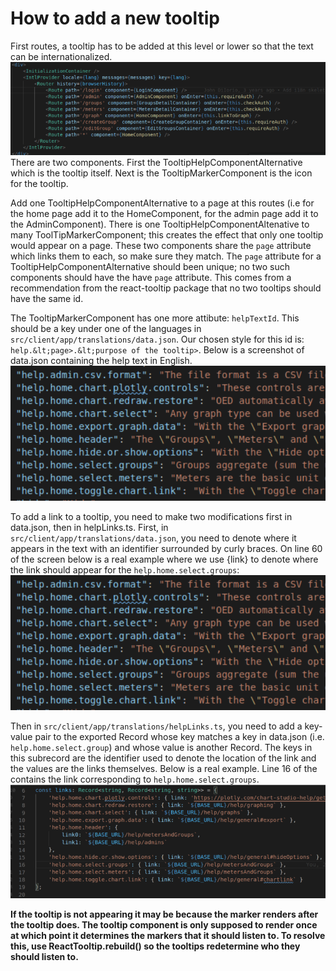 # How to add a new tooltip

First routes, a tooltip has to be added at this level or lower so that the text can be internationalized.
![InitializationContainer.png](InitializationContainer.png)
There are two components. First the TooltipHelpComponentAlternative which is the tooltip itself. Next is the TooltipMarkerComponent is the icon for the tooltip.

Add one TooltipHelpComponentAlternative to a page at this routes (i.e for the home page add it to the HomeComponent, for the admin page add it to the AdminComponent). There is one TooltipHelpComponentAltenative to many ToolTipMarkerComponent; this creates the effect that only one tooltip would appear on a page. These two components share the `page` attribute which links them to each, so make sure they match. The `page` attribute for a TooltipHelpComponentAlternative should been unique; no two such components should have the have `page` attribute. This comes from a recommendation from the react-tooltip package that no two tooltips should have the same id.

The TooltipMarkerComponent has one more attibute: `helpTextId`. This should be a key under one of the languages in `src/client/app/translations/data.json`. Our chosen style for this id is: `help.&lt;page>.&lt;purpose of the tooltip>`. Below is a screenshot of data.json containing the help text in English.
![data.json.1.png](data.json.1.png)

To add a link to a tooltip, you need to make two modifications first in data.json, then in helpLinks.ts. First, in `src/client/app/translations/data.json`, you need to denote where it appears in the text with an identifier surrounded by curly braces. On line 60 of the screen below is a real example where we use {link} to denote where the link should appear for the `help.home.select.groups`:
![data.json.1.png](data.json.1.png)

Then in `src/client/app/translations/helpLinks.ts`, you need to add a key-value pair to the exported Record whose key matches a key in data.json (i.e. `help.home.select.group`) and whose value is another Record. The keys in this subrecord are the identifier used to denote the location of the link and the values are the links themselves. Below is a real example. Line 16 of the contains the link corresponding to `help.home.select.groups`.
![helpLinks..png](helpLinks..png)

**If the tooltip is not appearing it may be because the marker renders after the tooltip does. The tooltip component is only supposed to render once at which point it determines the markers that it should listen to. To resolve this, use ReactTooltip.rebuild() so the tooltips redetermine who they should listen to.**
